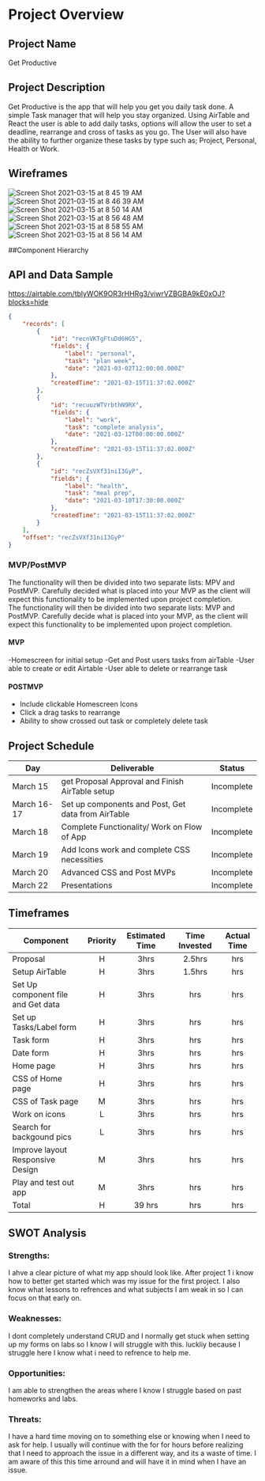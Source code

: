 # Project Overview
## Project Name
Get Productive

## Project Description

Get Productive is the app that will help you get you daily task done. A simple Task manager that will help you stay organized. Using AirTable and React the user is able to add daily tasks, options will allow the user to set a deadline, rearrange and cross of tasks as you go. The User will also have the ability to further organize these tasks by type such as; Project, Personal, Health or Work.

## Wireframes

![Screen Shot 2021-03-15 at 8 45 19 AM](https://user-images.githubusercontent.com/78226889/111156997-bd127e00-856c-11eb-8537-48c9cd3cb9e3.png)
![Screen Shot 2021-03-15 at 8 46 39 AM](https://user-images.githubusercontent.com/78226889/111157027-c6034f80-856c-11eb-9d75-41a83b896838.png)
![Screen Shot 2021-03-15 at 8 50 14 AM](https://user-images.githubusercontent.com/78226889/111157035-c7cd1300-856c-11eb-98e0-7fa6f5ec2679.png)
![Screen Shot 2021-03-15 at 8 56 48 AM](https://user-images.githubusercontent.com/78226889/111157059-cf8cb780-856c-11eb-8f69-bf54c08e43cc.png)
![Screen Shot 2021-03-15 at 8 58 55 AM](https://user-images.githubusercontent.com/78226889/111157068-d287a800-856c-11eb-83c7-9f9ea6ceab4b.png)
![Screen Shot 2021-03-15 at 8 56 14 AM](https://user-images.githubusercontent.com/78226889/111157077-d5829880-856c-11eb-9959-27d5f5b810fc.png)



##Component Hierarchy


## API and Data Sample

https://airtable.com/tblyWOK9OR3rHHRg3/viwrVZBGBA9kE0xOJ?blocks=hide

```json
{
    "records": [
        {
            "id": "recnVKTgFtuDd6HG5",
            "fields": {
                "label": "personal",
                "task": "plan week",
                "date": "2021-03-02T12:00:00.000Z"
            },
            "createdTime": "2021-03-15T11:37:02.000Z"
        },
        {
            "id": "recuuzWTVrbthN9RX",
            "fields": {
                "label": "work",
                "task": "complete analysis",
                "date": "2021-03-12T00:00:00.000Z"
            },
            "createdTime": "2021-03-15T11:37:02.000Z"
        },
        {
            "id": "recZsVXf31niI3GyP",
            "fields": {
                "label": "health",
                "task": "meal prep",
                "date": "2021-03-10T17:30:00.000Z"
            },
            "createdTime": "2021-03-15T11:37:02.000Z"
        }
    ],
    "offset": "recZsVXf31niI3GyP"
}

```

### MVP/PostMVP

The functionality will then be divided into two separate lists: MPV and PostMVP.  Carefully decided what is placed into your MVP as the client will expect this functionality to be implemented upon project completion.  
The functionality will then be divided into two separate lists: MVP and PostMVP.  Carefully decide what is placed into your MVP, as the client will expect this functionality to be implemented upon project completion.  

#### MVP 
-Homescreen for initial setup
-Get and Post users tasks from airTable 
-User able to create or edit Airtable
-User able to delete or rearrange task

#### POSTMVP
- Include clickable Homescreen Icons
- Click a drag tasks to rearrange
- Ability to show crossed out task or completely delete task

## Project Schedule

| Day      | Deliverable                                | Status   |
| -------- | ------------------------------------------ | -------- |
| March 15 | get Proposal Approval and Finish AirTable setup | Incomplete |
| March 16-17 | Set up components and Post, Get data from AirTable | Incomplete |
| March 18  |Complete Functionality/ Work on Flow of App | Incomplete |
| March 19   |  Add Icons work and complete CSS necessities | Incomplete |
| March 20   | Advanced CSS  and Post MVPs| Incomplete |
| March 22   | Presentations| Incomplete |

## Timeframes
| Component | Priority | Estimated Time | Time Invested | Actual Time |
| --- | :---: |  :---: | :---: | :---: |
| Proposal | H | 3hrs| 2.5hrs | hrs |
| Setup AirTable| H | 3hrs| 1.5hrs | hrs |
| Set Up component file and Get data | H | 3hrs| hrs | hrs |
| Set up Tasks/Label form | H | 3hrs| hrs | hrs |
| Task form | H | 3hrs| hrs | hrs |
| Date form | H | 3hrs| hrs | hrs |
| Home page | H | 3hrs| hrs | hrs |
| CSS of Home page | H | 3hrs|  hrs | hrs |
| CSS of Task page | M | 3hrs| hrs | hrs |
| Work on icons | L | 3hrs| hrs | hrs |
| Search for backgound pics| L | 3hrs| hrs | hrs |
| Improve layout Responsive Design | M | 3hrs| hrs | hrs|
| Play and test out app | M | 3hrs| hrs | hrs |
| Total | H | 39 hrs| hrs | hrs |

## SWOT Analysis
### Strengths:
I ahve a clear picture of what my app should look like. After project 1 i know how to better get started which was my issue for the first project. I also know what lessons to refrences and what subjects I am weak in so I can focus on that early on.
### Weaknesses:
I dont completely understand CRUD and I normally get stuck when setting up my forms on labs so I know I will struggle with this. luckliy because I struggle here I know what i need to refrence to help me.
### Opportunities:
I am able to strengthen the areas where I know I struggle based on past homeworks and labs.
### Threats:
I have a hard time moving on to something else or knowing when I need to ask for help. I usually will continue with the for for hours before realizing that I need to approach the issue in a different way, and its a waste of time. I am aware of this this time arround and will have it in mind when I have an issue.
